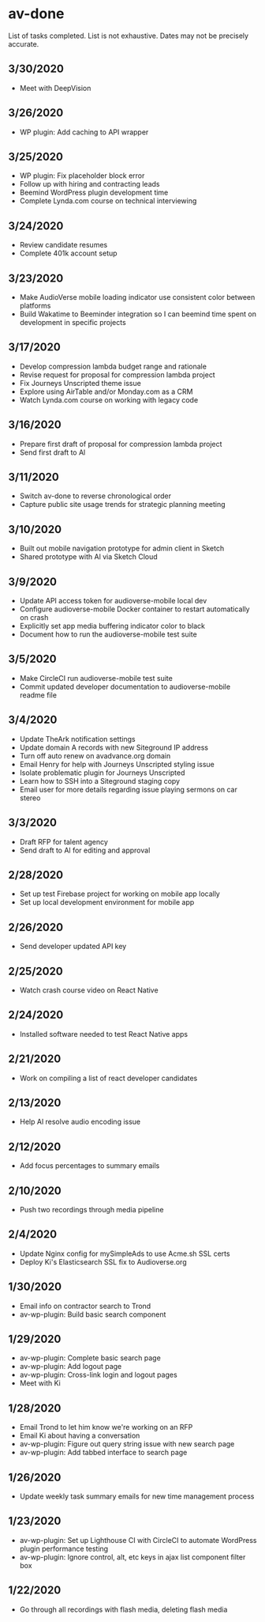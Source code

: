 # av-done

List of tasks completed. List is not exhaustive. Dates may not be precisely accurate.

## 3/30/2020

- Meet with DeepVision

## 3/26/2020

- WP plugin: Add caching to API wrapper

## 3/25/2020

- WP plugin: Fix placeholder block error
- Follow up with hiring and contracting leads
- Beemind WordPress plugin development time
- Complete Lynda.com course on technical interviewing

## 3/24/2020

- Review candidate resumes
- Complete 401k account setup

## 3/23/2020

- Make AudioVerse mobile loading indicator use consistent color between platforms
- Build Wakatime to Beeminder integration so I can beemind time spent on development in specific projects

## 3/17/2020

- Develop compression lambda budget range and rationale
- Revise request for proposal for compression lambda project
- Fix Journeys Unscripted theme issue
- Explore using AirTable and/or Monday.com as a CRM
- Watch Lynda.com course on working with legacy code

## 3/16/2020

- Prepare first draft of proposal for compression lambda project
- Send first draft to Al

## 3/11/2020

- Switch av-done to reverse chronological order
- Capture public site usage trends for strategic planning meeting

## 3/10/2020

- Built out mobile navigation prototype for admin client in Sketch
- Shared prototype with Al via Sketch Cloud

## 3/9/2020

- Update API access token for audioverse-mobile local dev
- Configure audioverse-mobile Docker container to restart automatically on crash
- Explicitly set app media buffering indicator color to black
- Document how to run the audioverse-mobile test suite

## 3/5/2020

- Make CircleCI run audioverse-mobile test suite
- Commit updated developer documentation to audioverse-mobile readme file

## 3/4/2020

- Update TheArk notification settings
- Update domain A records with new Siteground IP address
- Turn off auto renew on avadvance.org domain
- Email Henry for help with Journeys Unscripted styling issue
- Isolate problematic plugin for Journeys Unscripted
- Learn how to SSH into a Siteground staging copy
- Email user for more details regarding issue playing sermons on car stereo

## 3/3/2020

- Draft RFP for talent agency
- Send draft to Al for editing and approval

## 2/28/2020

- Set up test Firebase project for working on mobile app locally
- Set up local development environment for mobile app

## 2/26/2020

- Send developer updated API key

## 2/25/2020

- Watch crash course video on React Native

## 2/24/2020

- Installed software needed to test React Native apps

## 2/21/2020

- Work on compiling a list of react developer candidates

## 2/13/2020

- Help Al resolve audio encoding issue

## 2/12/2020

- Add focus percentages to summary emails

## 2/10/2020

- Push two recordings through media pipeline

## 2/4/2020

- Update Nginx config for mySimpleAds to use Acme.sh SSL certs
- Deploy Ki's Elasticsearch SSL fix to Audioverse.org

## 1/30/2020

- Email info on contractor search to Trond
- av-wp-plugin: Build basic search component

## 1/29/2020

- av-wp-plugin: Complete basic search page
- av-wp-plugin: Add logout page
- av-wp-plugin: Cross-link login and logout pages
- Meet with Ki

## 1/28/2020

- Email Trond to let him know we're working on an RFP
- Email Ki about having a conversation
- av-wp-plugin: Figure out query string issue with new search page
- av-wp-plugin: Add tabbed interface to search page

## 1/26/2020

- Update weekly task summary emails for new time management process

## 1/23/2020

- av-wp-plugin: Set up Lighthouse CI with CircleCI to automate WordPress plugin performance testing
- av-wp-plugin: Ignore control, alt, etc keys in ajax list component filter box

## 1/22/2020

- Go through all recordings with flash media, deleting flash media
